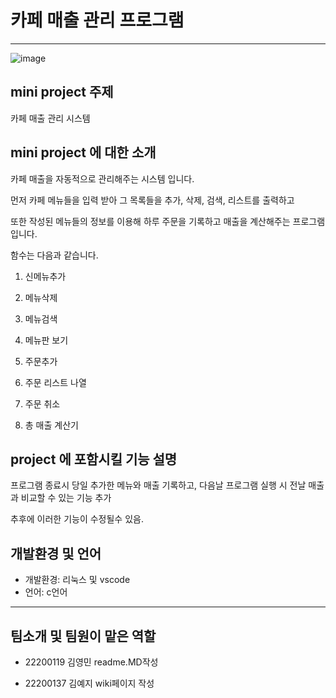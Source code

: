 # 카페 매출 관리 프로그램
----------------

![image](https://user-images.githubusercontent.com/130723495/236805079-2fcd034b-245a-457c-962a-862834c2d8b7.png)



## mini project 주제
카페 매출 관리 시스템

## mini project 에 대한 소개
카페 매출을 자동적으로 관리해주는 시스템 입니다.

먼저 카페 메뉴들을 입력 받아 그 목록들을 추가, 삭제, 검색, 리스트를 출력하고

또한 작성된 메뉴들의 정보를 이용해 하루 주문을 기록하고 매출을 계산해주는 프로그램입니다.

함수는 다음과 같습니다.

1. 신메뉴추가
2. 메뉴삭제
3. 메뉴검색
4. 메뉴판 보기

5. 주문추가
6. 주문 리스트 나열
7. 주문 취소
8. 총 매출 계산기






## project 에 포함시킬 기능 설명
프로그램 종료시 당일 추가한 메뉴와 매출 기록하고, 다음날 프로그램 실행 시 전날 매출과 비교할 수 있는 기능 추가

추후에 이러한 기능이 수정될수 있음.


## 개발환경 및 언어

* 개발환경: 리눅스 및 vscode
* 언어: c언어



-----------------------------
## 팀소개 및 팀원이 맡은 역할

* 22200119 김영민 readme.MD작성

* 22200137 김예지 wiki페이지 작성

